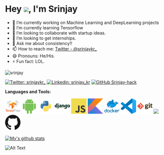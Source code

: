 <h1>Hey <img src="https://raw.githubusercontent.com/MartinHeinz/MartinHeinz/master/wave.gif" width="30px">, I'm Srinjay</h1>

- 🔭 I’m currently working on Machine Learning and DeepLearning projects
- 🌱 I’m currently learning Tensorflow
- 👯 I’m looking to collaborate with startup ideas.
- 🤔 I’m looking to get internships.
- 💬 Ask me about consistency!!
- 📫 How to reach me: [Twitter - @srinjaykr_](https://twitter.com/srinjaykr_)
- 😄 Pronouns: He/His.
- ⚡ Fun fact: LOL. 


<img src="https://komarev.com/ghpvc/?username=Srinjay-hack" alt="srinjay" />

[![Twitter: srinjaykr_](https://img.shields.io/twitter/follow/srinjaykr_?style=social)](https://twitter.com/srinjaykr_)
[![Linkedin: srinjay_kr](https://img.shields.io/badge/-srinjay_k-blue?style=flat-square&logo=Linkedin&logoColor=white&link=https://www.linkedin.com/in/srinjay-mondal/)](https://www.linkedin.com/in/srinjay-mondal-464733192/)
[![GitHub Srinjay-hack](https://img.shields.io/github/followers/Srinjay-hack?label=follow&style=social)](https://github.com/Srinjay-hack)


**Languages and Tools:**  

<code><img height="50" src="https://raw.githubusercontent.com/github/explore/80688e429a7d4ef2fca1e82350fe8e3517d3494d/topics/tensorflow/tensorflow.png"></code>
<code><img height="50" src="https://raw.githubusercontent.com/github/explore/80688e429a7d4ef2fca1e82350fe8e3517d3494d/topics/android/android.png"></code>
<code><img height="50" src="https://raw.githubusercontent.com/github/explore/80688e429a7d4ef2fca1e82350fe8e3517d3494d/topics/python/python.png"></code>
<code><img height="50" src="https://raw.githubusercontent.com/github/explore/80688e429a7d4ef2fca1e82350fe8e3517d3494d/topics/django/django.png"></code>
<code><img height="50" src="https://raw.githubusercontent.com/github/explore/80688e429a7d4ef2fca1e82350fe8e3517d3494d/topics/javascript/javascript.png"></code>
<code><img height="50" src="https://raw.githubusercontent.com/github/explore/80688e429a7d4ef2fca1e82350fe8e3517d3494d/topics/kotlin/kotlin.png"></code>
<code><img height="50" src="https://raw.githubusercontent.com/github/explore/80688e429a7d4ef2fca1e82350fe8e3517d3494d/topics/docker/docker.png"></code>
<code><img height="50" src="https://raw.githubusercontent.com/github/explore/80688e429a7d4ef2fca1e82350fe8e3517d3494d/topics/visual-studio-code/visual-studio-code.png"></code>
<code><img height="50" src="https://raw.githubusercontent.com/github/explore/80688e429a7d4ef2fca1e82350fe8e3517d3494d/topics/git/git.png"></code>
<code>![](https://go.dev/blog/go-brand/Go-Logo/SVG/Go-Logo_Blue.svg)</code>
<code><img height="50" src="https://raw.githubusercontent.com/github/explore/78df643247d429f6cc873026c0622819ad797942/topics/github/github.png"></code>


<a href="https://github.com/Srinjay-hack">
 <img align="center" src="https://github-readme-stats.vercel.app/api?username=Srinjay-hack&show_icons=true&theme=dark&line_height=27" alt="My's github stats"/>
</a> <br>

![Alt Text](https://s6.gifyu.com/images/68747470733a2f2f6d656469612e67697068792e636f6d2f6d656469612f434151427849347142314f385a63494e52432f67697068792e676966.gif)
